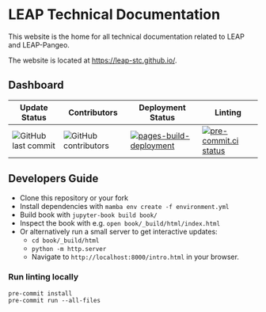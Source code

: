 # LEAP Technical Documentation

This website is the home for all technical documentation related to LEAP and LEAP-Pangeo.

The website is located at <https://leap-stc.github.io/>.

## Dashboard

| Update Status                       | Contributors                          | Deployment Status                                    | Linting                                      |
| ----------------------------------- | ------------------------------------- | ---------------------------------------------------- | -------------------------------------------- |
| ![GitHub last commit][commit badge] | ![GitHub contributors][contrib badge] | [![pages-build-deployment][build badge]][build link] | [![pre-commit.ci status][pc badge]][pc link] |

## Developers Guide

- Clone this repository or your fork
- Install dependencies with `mamba env create -f environment.yml`
- Build book with `jupyter-book build book/`
- Inspect the book with e.g. `open book/_build/html/index.html`
- Or alternatively run a small server to get interactive updates:
  - `cd book/_build/html`
  - `python -m http.server`
  - Navigate to `http://localhost:8000/intro.html` in your browser.

### Run linting locally

```
pre-commit install
pre-commit run --all-files 
```

[build badge]: https://github.com/leap-stc/leap-stc.github.io/actions/workflows/pages/pages-build-deployment/badge.svg
[build link]: https://github.com/leap-stc/leap-stc.github.io/actions/workflows/pages/pages-build-deployment
[commit badge]: https://img.shields.io/github/last-commit/leap-stc/leap-stc.github.io
[contrib badge]: https://img.shields.io/github/contributors/leap-stc/leap-stc.github.io
[pc badge]: https://results.pre-commit.ci/badge/github/leap-stc/leap-stc.github.io/main.svg
[pc link]: https://results.pre-commit.ci/latest/github/leap-stc/leap-stc.github.io/main
